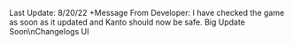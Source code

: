 Last Update: 8/20/22
+Message From Developer: I have checked the game as soon as it updated and Kanto should now be safe. Big Update Soon\nChangelogs UI

